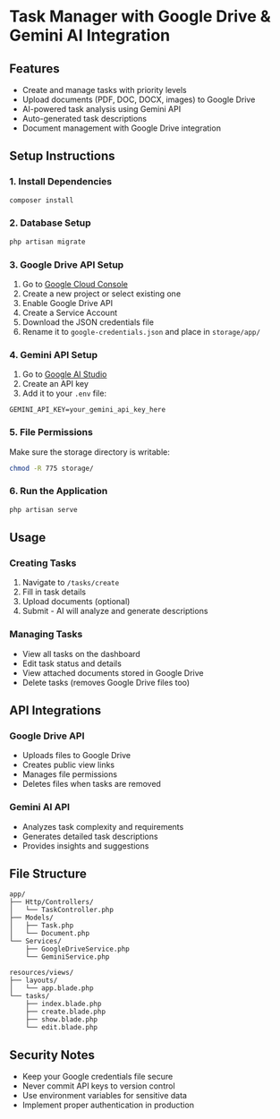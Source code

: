 # Task Manager with Google Drive & Gemini AI Integration

## Features
- Create and manage tasks with priority levels
- Upload documents (PDF, DOC, DOCX, images) to Google Drive
- AI-powered task analysis using Gemini API
- Auto-generated task descriptions
- Document management with Google Drive integration

## Setup Instructions

### 1. Install Dependencies
```bash
composer install
```

### 2. Database Setup
```bash
php artisan migrate
```

### 3. Google Drive API Setup
1. Go to [Google Cloud Console](https://console.cloud.google.com/)
2. Create a new project or select existing one
3. Enable Google Drive API
4. Create a Service Account
5. Download the JSON credentials file
6. Rename it to `google-credentials.json` and place in `storage/app/`

### 4. Gemini API Setup
1. Go to [Google AI Studio](https://makersuite.google.com/app/apikey)
2. Create an API key
3. Add it to your `.env` file:
```
GEMINI_API_KEY=your_gemini_api_key_here
```

### 5. File Permissions
Make sure the storage directory is writable:
```bash
chmod -R 775 storage/
```

### 6. Run the Application
```bash
php artisan serve
```

## Usage

### Creating Tasks
1. Navigate to `/tasks/create`
2. Fill in task details
3. Upload documents (optional)
4. Submit - AI will analyze and generate descriptions

### Managing Tasks
- View all tasks on the dashboard
- Edit task status and details
- View attached documents stored in Google Drive
- Delete tasks (removes Google Drive files too)

## API Integrations

### Google Drive API
- Uploads files to Google Drive
- Creates public view links
- Manages file permissions
- Deletes files when tasks are removed

### Gemini AI API
- Analyzes task complexity and requirements
- Generates detailed task descriptions
- Provides insights and suggestions

## File Structure
```
app/
├── Http/Controllers/
│   └── TaskController.php
├── Models/
│   ├── Task.php
│   └── Document.php
└── Services/
    ├── GoogleDriveService.php
    └── GeminiService.php

resources/views/
├── layouts/
│   └── app.blade.php
└── tasks/
    ├── index.blade.php
    ├── create.blade.php
    ├── show.blade.php
    └── edit.blade.php
```

## Security Notes
- Keep your Google credentials file secure
- Never commit API keys to version control
- Use environment variables for sensitive data
- Implement proper authentication in production